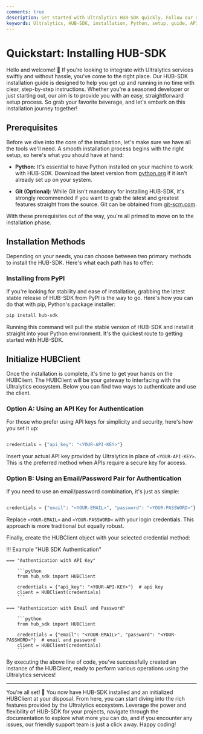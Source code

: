```yaml
---
comments: true
description: Get started with Ultralytics HUB-SDK quickly. Follow our step-by-step guide for easy installation and initialization using Python. Perfect for all skill levels!.
keywords: Ultralytics, HUB-SDK, installation, Python, setup, guide, API key, authentication, Git, PyPI
---
```




# Quickstart: Installing HUB-SDK

Hello and welcome! 🎉 If you're looking to integrate with Ultralytics services swiftly and without hassle, you've come to the right place. Our HUB-SDK installation guide is designed to help you get up and running in no time with clear, step-by-step instructions. Whether you're a seasoned developer or just starting out, our aim is to provide you with an easy, straightforward setup process. So grab your favorite beverage, and let's embark on this installation journey together!

## Prerequisites

Before we dive into the core of the installation, let's make sure we have all the tools we'll need. A smooth installation process begins with the right setup, so here's what you should have at hand:

- **Python:** It's essential to have Python installed on your machine to work with HUB-SDK. Download the latest version from [python.org](https://www.python.org/downloads/) if it isn't already set up on your system.

- **Git (Optional):** While Git isn't mandatory for installing HUB-SDK, it's strongly recommended if you want to grab the latest and greatest features straight from the source. Git can be obtained from [git-scm.com](https://git-scm.com/downloads).

With these prerequisites out of the way, you're all primed to move on to the installation phase.

## Installation Methods

Depending on your needs, you can choose between two primary methods to install the HUB-SDK. Here's what each path has to offer:

### Installing from PyPI

If you're looking for stability and ease of installation, grabbing the latest stable release of HUB-SDK from PyPI is the way to go. Here's how you can do that with pip, Python's package installer:

```bash
pip install hub-sdk
```

Running this command will pull the stable version of HUB-SDK and install it straight into your Python environment. It's the quickest route to getting started with HUB-SDK.

## Initialize HUBClient

Once the installation is complete, it's time to get your hands on the HUBClient. The HUBClient will be your gateway to interfacing with the Ultralytics ecosystem. Below you can find two ways to authenticate and use the client.

### Option A: Using an API Key for Authentication

For those who prefer using API keys for simplicity and security, here's how you set it up:

```python

credentials = {"api_key": "<YOUR-API-KEY>"}
```

Insert your actual API key provided by Ultralytics in place of `<YOUR-API-KEY>`. This is the preferred method when APIs require a secure key for access.

### Option B: Using an Email/Password Pair for Authentication

If you need to use an email/password combination, it's just as simple:

```python

credentials = {"email": "<YOUR-EMAIL>", "password": "<YOUR-PASSWORD>"}
```

Replace `<YOUR-EMAIL>` and `<YOUR-PASSWORD>` with your login credentials. This approach is more traditional but equally robust.

Finally, create the HUBClient object with your selected credential method:

!!! Example "HUB SDK Authentication"

    === "Authentication with API Key"

        ```python
        from hub_sdk import HUBClient

        credentials = {"api_key": "<YOUR-API-KEY>"}  # api key
        client = HUBClient(credentials)
        ```

    === "Authentication with Email and Password"

        ```python
        from hub_sdk import HUBClient

        credentials = {"email": "<YOUR-EMAIL>", "password": "<YOUR-PASSWORD>"}  # email and password
        client = HUBClient(credentials)
        ```

By executing the above line of code, you've successfully created an instance of the HUBClient, ready to perform various operations using the Ultralytics services!

---

You're all set! 🚀 You now have HUB-SDK installed and an initialized HUBClient at your disposal. From here, you can start diving into the rich features provided by the Ultralytics ecosystem. Leverage the power and flexibility of HUB-SDK for your projects, navigate through the documentation to explore what more you can do, and if you encounter any issues, our friendly support team is just a click away. Happy coding!
